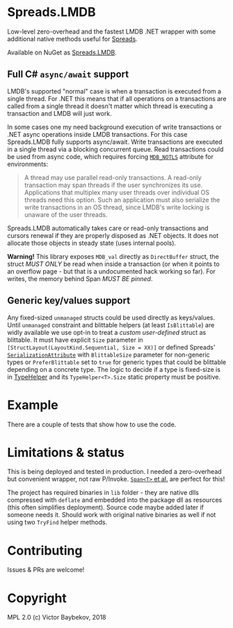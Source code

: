 # Spreads.LMDB

Low-level zero-overhead and the fastest LMDB .NET wrapper with some additional native 
methods useful for [Spreads](https://github.com/Spreads/).

Available on NuGet as [Spreads.LMDB](https://www.nuget.org/packages/Spreads.LMDB).

## Full C# `async/await` support

LMDB's supported "normal" case is when a transaction is executed from a single thread. For .NET this means 
that if all operations on a transactions are called from a single thread it doesn't matter which
thread is executing a transaction and LMDB will just work.

In some cases one my need background execution of write transactions or .NET async operations inside LMDB transactions. For this case Spreads.LMDB
fully supports async/await. Write transactions are executed in a single thread via a blocking concurrent queue. Read transactions could be used from async code, which requires forcing [`MDB_NOTLS`](http://www.lmdb.tech/doc/group__mdb.html#ga32a193c6bf4d7d5c5d579e71f22e9340) 
attribute for environments:

> A thread may use parallel read-only transactions. A read-only transaction may span threads if the user synchronizes its use. Applications that multiplex many user threads over individual OS threads need this option. Such an application must also serialize the write transactions in an OS thread, since LMDB's write locking is unaware of the user threads.

Spreads.LMDB automatically takes care or read-only transactions and cursors renewal 
if they are properly disposed as .NET objects. It does not allocate those 
objects in steady state (uses internal pools).

**Warning!** This library exposes `MDB_val` directly as `DirectBuffer` struct, the struct *MUST ONLY* be read when inside a transaction
(or when it points to an overflow page - but that is a undocumented hack working so far). For writes, 
the memory behind Span *MUST BE pinned*.

## Generic key/values support

Any fixed-sized `unmanaged` structs could be used directly as keys/values. Until `unmanaged`
constraint and blittable helpers (at least `IsBlittable`) are widly available we use
opt-in to treat a *custom user-defined* struct as blittable. It must have explicit `Size`
parameter in `[StructLayout(LayoutKind.Sequential, Size = XX)]` or defined Spreads' 
[`SerializationAttribute`](https://github.com/Spreads/Spreads/blob/master/src/Spreads.Core/Serialization/SerializationAttribute.cs)
with `BlittableSize` parameter for non-generic types or `PreferBlittable` set to `true`
for generic types that could be blittable depending on a concrete type. The logic to decide
if a type is fixed-size is in [TypeHelper<T>](https://github.com/Spreads/Spreads/blob/master/src/Spreads.Core/Serialization/TypeHelper.cs)
and its `TypeHelper<T>.Size` static property must be positive.


# Example

There are a couple of tests that show how to use the code.

# Limitations & status

This is being deployed and tested in production. I needed a zero-overhead but convenient wrapper,
not raw P/Invoke. [`Span<T>` et al.](https://msdn.microsoft.com/en-us/magazine/mt814808.aspx) are perfect
for this!

The project has required binaries in `lib` folder - they are native dlls compressed with 
`deflate` and embedded into the package dll as resources (this often simplifies deployment). 
Source code maybe added later if someone needs it. Should work with original native binaries as well
if not using two `TryFind` helper methods.

# Contributing

Issues & PRs are welcome!

# Copyright

MPL 2.0
(c) Victor Baybekov, 2018

